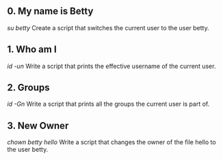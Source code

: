## 0. My name is Betty
*su betty* Create a script that switches the current user to the user betty.
## 1. Who am I
*id -un* Write a script that prints the effective username of the current user.
## 2. Groups
*id -Gn* Write a script that prints all the groups the current user is part of.
## 3. New Owner
*chown betty hello* Write a script that changes the owner of the file hello to the user betty.

